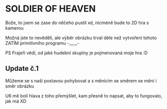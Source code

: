 <h1>SOLDIER OF HEAVEN</h1>
Bože, to jsem se zase do něčeho pustil xd, nicméně bude to 2D hra s kamerou

Možná jste to nevěděli, ale výběr obrázku trval déle než vytvoření tohoto ZATÍM primitivního programu -____-

PS Frajeři vědí, od jaké hudební skupiny je pojmenovaná moje hra  :D


<h2>Update č.1</h2>
Můžeme se s naší postavou pohybovat a s měnícím se směrem se mění i směr obrázku

U6 mě bolí hlava z toho přemýšlet, kam přesně to napsat, aby to fungovalo, jak má XD
